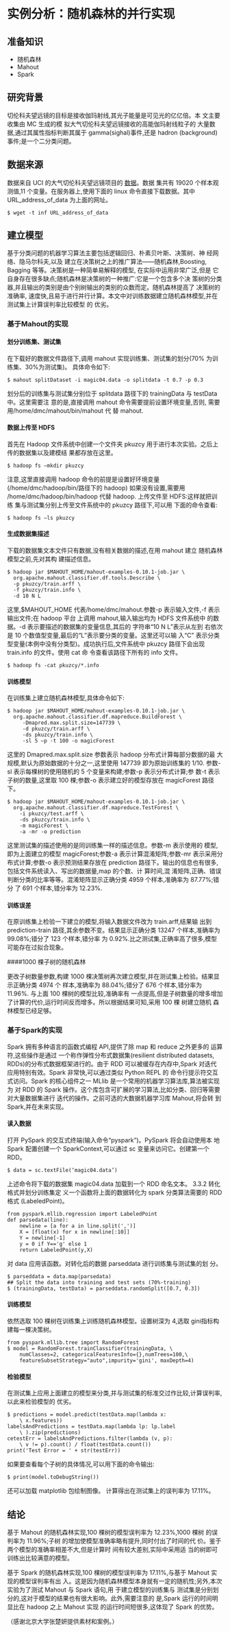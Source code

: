 # 实例分析：随机森林的并行实现


## 准备知识

* 随机森林
* Mahout
* Spark

## 研究背景

切伦科夫望远镜的目标是接收伽玛射线,其光子能量是可见光的亿亿倍。本 文主要收集由 MC 生成的模
拟大气切伦科夫望远镜接收的高能伽玛射线粒子的 大量数据,通过其属性指标判断其属于
gamma(sighal)事件,还是 hadron (background)事件;是一个二分类问题。



## 数据来源


数据来自 UCI 的大气切伦科夫望远镜项目的
[数据](http://archive.ics.uci.edu/ml/machine-learning-databases/magic/magic04.data)。数据
集共有 19020 个样本观测值,11 个变量。在服务器上,使用下面的 linux 命令直接下载数据。其中
URL_address_of_data 为上面的网址。

	$ wget -t inf URL_address_of_data




## 建立模型

基于分类问题的机器学习算法主要包括逻辑回归、朴素贝叶斯、决策树、神 经网络、隐马尔科夫,以及
建立在决策树之上的推广算法——随机森林,Boosting, Bagging 等等。决策树是一种简单易解释的模型,
在实际中运用非常广泛,但是 它自身存在很多缺点;随机森林是决策树的一种推广:它是一个包含多个决
策树的分类器,并且输出的类别是由个别树输出的类别的众数而定。随机森林提高了 决策树的准确率,
速度快,且易于进行并行计算。本文中对训练数据建立随机森林模型,并在测试集上计算误判率比较模型
的 优劣。


### 基于Mahout的实现
#### 划分训练集、测试集

在下载好的数据文件路径下,调用 mahout 实现训练集、测试集的划分(70% 为训练集、30%为测试集)。
具体命令如下:


	$ mahout splitDataset -i magic04.data -o splitdata -t 0.7 -p 0.3

划分后的训练集与测试集分别位于 splitdata 路径下的 trainingData 与 testData 中。这里需要注
意的是,直接调用 mahout 命令需要提前设置环境变量,否则, 需要用/home/dmc/mahout/bin/mahout 代
替 mahout.


#### 数据上传至 HDFS

首先在 Hadoop 文件系统中创建一个文件夹 pkuzcy 用于进行本次实验。之后上传的数据集以及建模结
果都存放在这里。


	$ hadoop fs –mkdir pkuzcy

注意,这里直接调用 hadoop 命令的前提是设置好环境变量 (/home/dmc/hadoop/bin/路径下的 hadoop)
如果没有设置,需要用 /home/dmc/hadoop/bin/hadoop 代替 hadoop. 上传文件至 HDFS:这样就把训练
集与测试集分别上传至文件系统中的 pkuzcy 路径下,可以用 下面的命令查看:


	$ hadoop fs –ls pkuzcy


#### 生成数据集描述

下载的数据集文本文件只有数据,没有相关数据的描述,在用 mahout 建立 随机森林模型之前,先对其构
建描述信息。

	$ hadoop jar $MAHOUT_HOME/mahout-examples-0.10.1-job.jar \
      org.apache.mahout.classifier.df.tools.Describe \
      -p pkuzcy/train.arff \
	  -f pkuzcy/train.info \
	  -d 10 N L

这里,$MAHOUT_HOME 代表/home/dmc/mahout.参数-p 表示输入文件,-f 表示输出文件;在 hadoop 平台
上调用 mahout,输入输出均为 HDFS 文件系统中 的数据。-d 表示要描述的数据集的变量信息,其后的
字符串“10 N L”表示从左到 右依次是 10 个数值型变量,最后的“L”表示要分类的变量。这里还可以输
入“C” 表示分类型变量(本例中没有分类型)。成功执行后,文件系统中 pkuzcy 路径下会出现
train.info 的文件。使用 cat 命 令查看该路径下所有的 info 文件。


	$ hadoop fs -cat pkuzcy/*.info


#### 训练模型

在训练集上建立随机森林模型,具体命令如下:

	$ hadoop jar $MAHOUT_HOME/mahout-examples-0.10.1-job.jar \
      org.apache.mahout.classifier.df.mapreduce.BuildForest \
		 -Dmapred.max.split.size=147739 \
         -d pkuzcy/train.arff \
		 -ds pkuzcy/train.info \
		 -sl 5 –p -t 100 -o magicForest
这里的 Dmapred.max.split.size 参数表示 hadoop 分布式计算每部分数据的最 大规模,默认为原始数据的十分之一,这里使用 147739 即为原始训练集的 1/10. 参数-sl 表示每棵树的使用随机的 5 个变量来构建;参数-p 表示分布式计算;参 数-t 表示子树的数量,这里取 100 棵;参数-o 表示建立好的模型存放在 magicForest 路径下。


	$ hadoop jar $MAHOUT_HOME/mahout-examples-0.10.1-job.jar \
      org.apache.mahout.classifier.df.mapreduce.TestForest \
        -i pkuzcy/test.arff \
		-ds pkuzcy/train.info \
		-m magicForest \
		-a -mr -o prediction

这里测试集的描述使用的是同训练集一样的描述信息。参数-m 表示使用的 模型,即为上面建立的模型
magicForest;参数-a 表示计算混淆矩阵;参数-mr 表示采用分布式计算;参数-o 表示预测结果存放在
prediction 路径下。输出的信息也有很多,包括文件系统读入、写出的数据量,map 的个数、计 算时间,混
淆矩阵,正确、错误判断分类的比率等等。混淆矩阵显示正确分类 4959 个样本,准确率为 87.77%;错分
了 691 个样本,错分率为 12.23%.


#### 训练误差

在原训练集上检验一下建立的模型,将输入数据文件改为 train.arff,结果输 出到 prediction-train
路径,其余参数不变。结果显示正确分类 13247 个样本,准确率为 99.08%;错分了 123 个样本,错分率
为 0.92%.比之测试集,正确率高了很多,模型可能存在过拟合现象。


####1000 棵子树的随机森林

更改子树数量参数,构建 1000 棵决策树再次建立模型,并在测试集上检验。结果显示正确分类 4974 个
样本,准确率为 88.04%;错分了 676 个样本,错分率为11.96%. 与上面 100 棵树的模型比较,准确率有
一点提高,但是子树数量的增多增加了计算的代价,运行时间反而增多。所以根据结果可知,采用 100 棵
树建立随机 森林模型已经足够。



### 基于Spark的实现

Spark 拥有多种语言的函数式编程 API,提供了除 map 和 reduce 之外更多的 运算符,这些操作是通过
一个称作弹性分布式数据集(resilient distributed datasets, RDDs)的分布式数据框架进行的。由于
RDD 可以被缓存在内存中,Spark 对迭代 应用特别有效。Spark 非常快,可以通过类似 Python REPL 的
命令行提示符交互 式访问。Spark 的核心组件之一 MLlib 是一个常用的机器学习算法库,算法被实现
为 对 RDD 的 Spark 操作。这个库包含可扩展的学习算法,比如分类、回归等需要 对大量数据集进行
迭代的操作。之前可选的大数据机器学习库 Mahout,将会转 到 Spark,并在未来实现。


#### 读入数据

打开 PySpark 的交互式终端(输入命令“pyspark”)。PySpark 将会自动使用本 地 Spark 配置创建一个
SparkContext,可以通过 sc 变量来访问它。创建第一个 RDD。

	$ data = sc.textFile(‘magic04.data’)

上述命令将下载的数据集 magic04.data 加载到一个 RDD 命名文本。 3.3.2 转化格式并划分训练集定
义一个函数将上面的数据转化为 spark 分类算法需要的 RDD 格式 (LabeledPoint)。

	from pyspark.mllib.regression import LabeledPoint
	def parsedata(line):
		newline = [a for a in line.split(',')]
		X = [float(x) for x in newline[:10]]
		Y = newline[-1]
		y = 0 if Y=='g' else 1
	    return LabeledPoint(y,X)


对 data 应用该函数。对转化后的数据 parseddata 进行训练集与测试集的划 分。

	$ parseddata = data.map(parsedata)
	## Split the data into training and test sets (70%-training)
	$ (trainingData, testData) = parseddata.randomSplit([0.7, 0.3])

#### 训练模型

依然选取 100 棵树在训练集上训练随机森林模型。设置树深为 4,选取 gini指标构建每一棵决策树。

	from pyspark.mllib.tree import RandomForest
	$ model = RandomForest.trainClassifier(trainingData, \
		numClasses=2, categoricalFeaturesInfo={},numTrees=100,\
		featureSubsetStrategy="auto",impurity='gini', maxDepth=4)
#### 检验模型

在测试集上应用上面建立的模型来分类,并与测试集的标准交过作比较,计算误判率,以此来检验模型的
优劣。

	$ predictions = model.predict(testData.map(lambda x:
        \ x.features))
	labelsAndPredictions = testData.map(lambda lp: lp.label
        \ ).zip(predictions)
	cetestErr = labelsAndPredictions.filter(lambda (v, p):
        \ v != p).count() / float(testData.count())
	print('Test Error = ' + str(testErr))

如果要查看每个子树的具体情况,可以用下面的命令输出:


	$ print(model.toDebugString())

还可以加载 matplotlib 包绘制图像。 计算得出在测试集上的误判率为 17.11%。


## 结论

基于 Mahout 的随机森林实现,100 棵树的模型误判率为 12.23%,1000 棵树 的误判率为 11.96%;子树
的增加使模型准确率略有提升,同时付出了时间的代 价。鉴于两个模型的准确率相差不大,但是计算时
间有较大差别,实际中采用适 当的树即可训练出比较满意的模型。

基于 Spark 的随机森林实现,100 棵树的模型误判率为 17.11%,与基于 Mahout 实现的模型误判率有出
入。这是因为随机森林模型本身就有一定的随机性;另外,本次实验为了测试 Mahout 与 Spark 语句,用
于建立模型的训练集与 测试集是分别划分的,这对于模型的结果也有很大影响。此外,需要注意的
是,Spark 运行的时间明显比在 hadoop 之上 Mahout 实现 的运行时间短很多,这体现了 Spark 的优势。

（感谢北京大学张楚妍提供素材和案例。）
